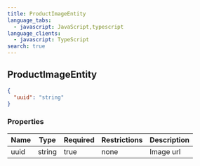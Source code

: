 ```yaml
---
title: ProductImageEntity
language_tabs:
  - javascript: JavaScript,typescript
language_clients:
  - javascript: TypeScript
search: true
---
```


<h2 id="tocS_ProductImageEntity">ProductImageEntity</h2>

<!-- backwards compatibility -->

<a id="schemaproductimageentity"></a>
<a id="schema_ProductImageEntity"></a>
<a id="tocSproductimageentity"></a>
<a id="tocsproductimageentity"></a>

```json
{
  "uuid": "string"
}
```

### Properties

| Name | Type   | Required | Restrictions | Description |
| ---- | ------ | -------- | ------------ | ----------- |
| uuid | string | true     | none         | Image url   |
